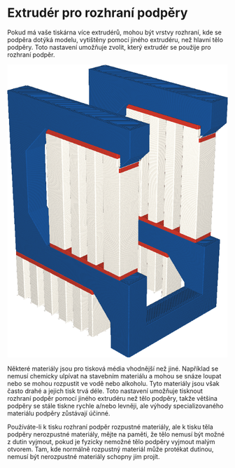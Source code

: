 Extrudér pro rozhraní podpěry
====
Pokud má vaše tiskárna více extrudérů, mohou být vrstvy rozhraní, kde se podpěra dotýká modelu, vytištěny pomocí jiného extrudéru, než hlavní tělo podpěry. Toto nastavení umožňuje zvolit, který extrudér se použije pro rozhraní podpěr.

![Rozhraní podpěry je vytištěno červeně, ale tělo podpěry je bílé](../../../articles/images/support_interface_extruder_nr.png)

Některé materiály jsou pro tisková média vhodnější než jiné. Například se nemusí chemicky ulpívat na stavebním materiálu a mohou se snáze loupat nebo se mohou rozpustit ve vodě nebo alkoholu. Tyto materiály jsou však často drahé a jejich tisk trvá déle. Toto nastavení umožňuje tisknout rozhraní podpěr pomocí jiného extrudéru než tělo podpěry, takže většina podpěry se stále tiskne rychle a/nebo levněji, ale výhody specializovaného materiálu podpěry zůstávají účinné.

Používáte-li k tisku rozhraní podpěr rozpustné materiály, ale k tisku těla podpěry nerozpustné materiály, mějte na paměti, že tělo nemusí být možné z dutin vyjmout, pokud je fyzicky nemožné tělo podpěry vyjmout malým otvorem. Tam, kde normálně rozpustný materiál může protékat dutinou, nemusí být nerozpustné materiály schopny jím projít.